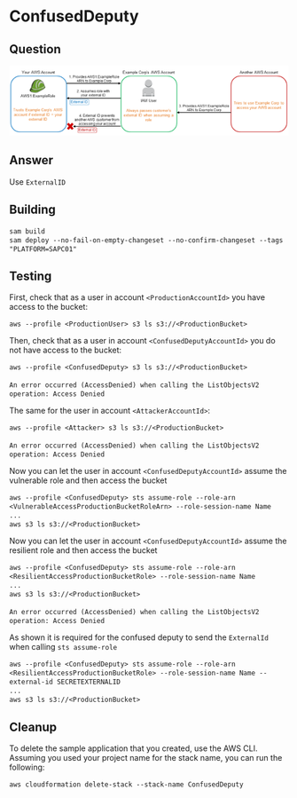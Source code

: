 # ConfusedDeputy

## Question

![The confused deputy](img/ExternalID_addedtoscenario_122314_prod.png)

## Answer

Use `ExternalID`

## Building

```shell
sam build 
sam deploy --no-fail-on-empty-changeset --no-confirm-changeset --tags "PLATFORM=SAPC01" 
``` 

## Testing

First, check that as a user in account `<ProductionAccountId>` you have access to the bucket:

```shell
aws --profile <ProductionUser> s3 ls s3://<ProductionBucket>
```

Then, check that as a user in account `<ConfusedDeputyAccountId>` you do not have access to the bucket:

```shell
aws --profile <ConfusedDeputy> s3 ls s3://<ProductionBucket>

An error occurred (AccessDenied) when calling the ListObjectsV2 operation: Access Denied
```

The same for the user in account `<AttackerAccountId>`:

```shell
aws --profile <Attacker> s3 ls s3://<ProductionBucket>

An error occurred (AccessDenied) when calling the ListObjectsV2 operation: Access Denied
```

Now you can let the user in account `<ConfusedDeputyAccountId>` assume the vulnerable role and then access the bucket

```shell
aws --profile <ConfusedDeputy> sts assume-role --role-arn <VulnerableAccessProductionBucketRoleArn> --role-session-name Name
...
aws s3 ls s3://<ProductionBucket>
```

Now you can let the user in account `<ConfusedDeputyAccountId>` assume the resilient role and then access the bucket

```shell
aws --profile <ConfusedDeputy> sts assume-role --role-arn <ResilientAccessProductionBucketRole> --role-session-name Name
...
aws s3 ls s3://<ProductionBucket>

An error occurred (AccessDenied) when calling the ListObjectsV2 operation: Access Denied
```

As shown it is required for the confused deputy to send the `ExternalId` when calling `sts assume-role`
```shell
aws --profile <ConfusedDeputy> sts assume-role --role-arn <ResilientAccessProductionBucketRole> --role-session-name Name --external-id SECRETEXTERNALID
...
aws s3 ls s3://<ProductionBucket>
```


## Cleanup

To delete the sample application that you created, use the AWS CLI. Assuming you used your project name for the stack name, you can run the following:

```shell
aws cloudformation delete-stack --stack-name ConfusedDeputy
```

